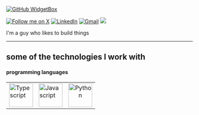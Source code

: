 [![GitHub WidgetBox](https://github-widgetbox.vercel.app/api/profile?username=ihsanshafi&data=followers,repositories,stars,commits&theme=darkmode)](https://github.com/ihsanshafi)

<div align="left" width="100%" height="100%">

[![Follow me on X](https://img.shields.io/badge/twitter-x?style=for-the-badge&logo=x&logoColor=white&color=black)](https://x.com/ihsanshafi_)
[![LinkedIn](https://img.shields.io/badge/linkedin-%230077B5.svg?style=for-the-badge&logo=linkedin&logoColor=white)](https://www.linkedin.com/in/ihsan-shafi)
[![Gmail](https://img.shields.io/badge/%20-Send%20Mail-black?color=14171A&labelColor=ef5350&logo=gmail&logoColor=ffffff&style=for-the-badge)](mailto:ihsanmohammed@protonmail.com)
![](https://komarev.com/ghpvc/?username=ihsanshafi&color=brightgreen&style=for-the-badge)

I'm a guy who likes to build things


---
<!--[![](https://visitcount.itsvg.in/api?id=ihsanshafi&icon=0&color=0)](https://visitcount.itsvg.in)-->




</div>





<h2> some of the technologies I work with</h2>

<h4> programming languages</h4>
 
 <table width="100%" height="100%">
  <tr>
      <td>
        <img alt="Typescript" height=64px src="https://cdn.worldvectorlogo.com/logos/typescript.svg">
     </td>
     <td>
      <img alt="Javascript" height=64px src="https://cdn.worldvectorlogo.com/logos/logo-javascript.svg">
     </td>
          <td align="center">
       <img alt="Python" height=64px src= "https://cdn.worldvectorlogo.com/logos/python-5.svg">
     </td>
   </tr>
</table>

<h4> Technologies [ Frameworks && tools ] </h4>

<table>
   <tr>
     <td align="center">
       <img alt="Next.js" height=64px src="https://www.datocms-assets.com/75941/1657707878-nextjs_logo.png">
     </td>
     <td align="center">
       <img alt="Tailwind" height=64px src="https://cdn.worldvectorlogo.com/logos/tailwindcss.svg">
     </td>
     <td align="center">
       <img alt="shad-cn" height=64px src="https://pbs.twimg.com/media/FxoIFVgagAE-gqB?format=png&name=4096x4096">
     </td>
     <td align="center">
       <img alt="Raspberry Pi" height=64px src="https://cdn.worldvectorlogo.com/logos/raspberry-pi.svg">
     </td>
     <td align="center">
       <img alt="OpenCV" height=64px src="https://www.svgrepo.com/show/354139/opencv.svg">
     </td>
     
   </tr>
   <tr>
     <td align="center">
       <img alt="Vercel" height=64px src="https://www.svgrepo.com/show/378475/vercel-fill.svg">
     </td>
     <td align="center">
       <img alt="Postman" height=64px src="https://www.svgrepo.com/show/354202/postman-icon.svg">
     </td>
     <td align="center">
       <img alt="FastAPI" height=64px src="https://cdn.worldvectorlogo.com/logos/fastapi-1.svg">
     </td>
     <td align="center">
       <img alt="React" height=64px src="https://www.svgrepo.com/show/452092/react.svg">
     </td>
     <td align="center">
       <img alt="WordPress" height=64px src="https://www.svgrepo.com/show/508942/wordpress.svg">
     </td>
   </tr>
</table>

<br>

![](https://github-profile-trophy.vercel.app/?username=ihsanshafi&theme=nord&no-frame=false&no-bg=true&margin-w=4)

 <table align="center" width="100%" height="100%" >
   <tr>
     <td> 
  
![](https://github-readme-stats.vercel.app/api?username=ihsanshafi&theme=radical&show&hide_border=false&include_all_commits=true&count_private=true)</td>
     <td> ![](https://github-readme-stats.vercel.app/api/top-langs/?username=ihsanshafi&theme=radical&show&hide_border=false&include_all_commits=true&count_private=true&layout=compact)
</td>
   </tr>
  </table>
